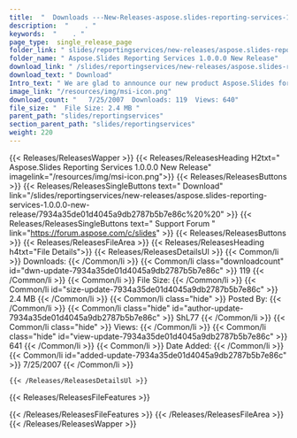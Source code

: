 ```yaml
---
title:  "  Downloads ---New-Releases-aspose.slides-reporting-services-1.0.0.0-new-release . " 
description:  "    . " 
keywords:  "    . " 
page_type:  single_release_page
folder_link: " slides/reportingservices/new-releases/aspose.slides-reporting-services-1.0.0.0-new-release/"
folder_name: " Aspose.Slides Reporting Services 1.0.0.0 New Release"
download_link: " /slides/reportingservices/new-releases/aspose.slides-reporting-services-1.0.0.0-new-release/7934a35de01d4045a9db2787b5b7e86c"
download_text: " Download"
Intro_text: " We are glad to announce our new product Aspose.Slides for Reporting Services.Asp..."
image_link: "/resources/img/msi-icon.png"
download_count: "   7/25/2007  Downloads: 119  Views: 640"
file_size: "  File Size: 2.4 MB "
parent_path: "slides/reportingservices"
section_parent_path: "slides/reportingservices"
weight: 220
---
```


{{< Releases/ReleasesWapper >}}
  {{< Releases/ReleasesHeading H2txt=" Aspose.Slides Reporting Services 1.0.0.0 New Release" imagelink="/resources/img/msi-icon.png">}}
  {{< Releases/ReleasesButtons >}}
    {{< Releases/ReleasesSingleButtons text=" Download" link="/slides/reportingservices/new-releases/aspose.slides-reporting-services-1.0.0.0-new-release/7934a35de01d4045a9db2787b5b7e86c%20%20" >}}
    {{< Releases/ReleasesSingleButtons text=" Support Forum " link="https://forum.aspose.com/c/slides" >}}
  {{< Releases/ReleasesButtons >}}
  {{< Releases/ReleasesFileArea >}}
    {{< Releases/ReleasesHeading h4txt="File Details">}}
    {{< Releases/ReleasesDetailsUl >}}
            {{< Common/li  >}} Downloads: {{< /Common/li >}} 
      {{< Common/li class="downloadcount" id="dwn-update-7934a35de01d4045a9db2787b5b7e86c" >}} 119 {{< /Common/li >}} 
      {{< Common/li  >}} File Size: {{< /Common/li >}} 
      {{< Common/li id="size-update-7934a35de01d4045a9db2787b5b7e86c" >}} 2.4 MB {{< /Common/li >}} 
      {{< Common/li  class="hide" >}} Posted By: {{< /Common/li >}} 
      {{< Common/li class="hide" id="author-update-7934a35de01d4045a9db2787b5b7e86c" >}} ShL77 {{< /Common/li >}} 
      {{< Common/li class="hide"  >}} Views: {{< /Common/li >}} 
      {{< Common/li class="hide" id="view-update-7934a35de01d4045a9db2787b5b7e86c" >}} 641 {{< /Common/li >}} 
      {{< Common/li  >}} Date Added: {{< /Common/li >}} 
      {{< Common/li id="added-update-7934a35de01d4045a9db2787b5b7e86c" >}} 7/25/2007 {{< /Common/li >}} 

    {{< /Releases/ReleasesDetailsUl >}}

  {{< Releases/ReleasesFileFeatures >}}
      
  {{< /Releases/ReleasesFileFeatures >}}
 {{< /Releases/ReleasesFileArea >}}
{{< /Releases/ReleasesWapper >}}


